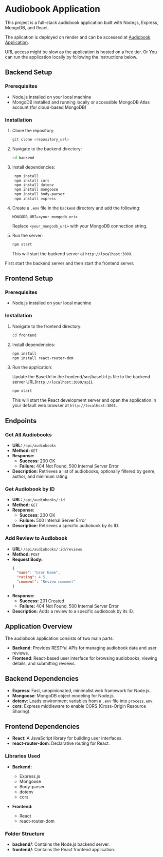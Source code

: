 
# Audiobook Application

This project is a full-stack audiobook application built with Node.js, Express, MongoDB, and React.

The aplication is deployed on render and can be accessed at [Audiobook Application](https://rating-system-1.onrender.com/).

URL access might be slow as the application is hosted on a free tier.
Or
You can run the application locally by following the instructions below.


## Backend Setup

### Prerequisites

- Node.js installed on your local machine
- MongoDB installed and running locally or accessible MongoDB Atlas account (for cloud-based MongoDB)

### Installation

1. Clone the repository:

   ```bash
   git clone <repository_url>
   ```

2. Navigate to the backend directory:

   ```bash
   cd backend
   ```

3. Install dependencies:

   ```bash
    npm install
    npm install cors
    npm install dotenv
    npm install mongoose
    npm install body-parser
    npm install express
   ```

4. Create a `.env` file in the `backend` directory and add the following:

   ```plaintext
   MONGODB_URI=<your_mongodb_uri>
   ```

   Replace `<your_mongodb_uri>` with your MongoDB connection string.

5. Run the server:

   ```bash
   npm start
   ```

   This will start the backend server at `http://localhost:3000`.


First start the backend server and then start the frontend server.

## Frontend Setup

### Prerequisites

- Node.js installed on your local machine

### Installation

1. Navigate to the frontend directory:

   ```bash
   cd frontend
   ``` 

2. Install dependencies:

   ```bash
   npm install
   npm install react-router-dom
   ```

3. Run the application:

   Update the BaseUrl in the frontend/src/baseUrl.js file to the backend server URL(`http://localhost:3000/api`).

   ```bash
   npm start
   ```

   This will start the React development server and open the application in your default web browser at `http://localhost:3001`.



## Endpoints

### Get All Audiobooks

- **URL:** `/api/audiobooks`
- **Method:** `GET`
- **Response:**
  - **Success:** 200 OK
  - **Failure:** 404 Not Found, 500 Internal Server Error
- **Description:** Retrieves a list of audiobooks, optionally filtered by genre, author, and minimum rating.

### Get Audiobook by ID

- **URL:** `/api/audiobooks/:id`
- **Method:** `GET`
- **Response:**
  - **Success:** 200 OK
  - **Failure:** 500 Internal Server Error
- **Description:** Retrieves a specific audiobook by its ID.

### Add Review to Audiobook

- **URL:** `/api/audiobooks/:id/reviews`
- **Method:** `POST`
- **Request Body:**
  ```json
  {
    "name": "User Name",
    "rating": 4.5,
    "comment": "Review comment"
  }
  ```
- **Response:**
  - **Success:** 201 Created
  - **Failure:** 404 Not Found, 500 Internal Server Error
- **Description:** Adds a review to a specific audiobook by its ID.


## Application Overview

The audiobook application consists of two main parts:

- **Backend**: Provides RESTful APIs for managing audiobook data and user reviews.
- **Frontend**: React-based user interface for browsing audiobooks, viewing details, and submitting reviews.

## Backend Dependencies

- **Express**: Fast, unopinionated, minimalist web framework for Node.js.
- **Mongoose**: MongoDB object modeling for Node.js.
- **dotenv**: Loads environment variables from a `.env` file into `process.env`.
- **cors**: Express middleware to enable CORS (Cross-Origin Resource Sharing).

## Frontend Dependencies

- **React**: A JavaScript library for building user interfaces.
- **react-router-dom**: Declarative routing for React.

### Libraries Used

- **Backend:**
  - Express.js
  - Mongoose
  - Body-parser
  - dotenv
  - cors

- **Frontend:**
  - React
  - react-router-dom


### Folder Structure

- **backend/**: Contains the Node.js backend server.
- **frontend/**: Contains the React frontend application.


